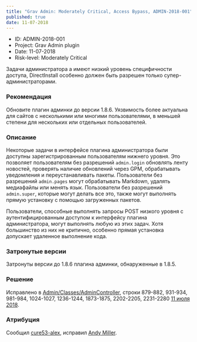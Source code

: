 ```yaml
---
title: "Grav Admin: Moderately Critical, Access Bypass, ADMIN-2018-001"
published: true
date: 11-07-2018
---
```


- ID: ADMIN-2018-001
- Project: Grav Admin plugin
- Date: 11-07-2018
- Risk-level: Moderately Critical

Задачи администратора a имеют низкий уровень специфичности доступа, DirectInstall особенно должен быть разрешен только супер-администраторами.

### Рекомендация

Обновите плагин админки до версии 1.8.6. Уязвимость более актуальна для сайтов с несколькими или многими пользователями, в меньшей степени для нескольких или отдельных пользователей.

### Описание

Некоторые задачи в интерфейсе плагина администратора были доступны зарегистрированным пользователям нижнего уровня. Это позволяет пользователям без разрешений `admin.login` обновлять ленту новостей, проверять наличие обновлений через GPM, обрабатывать уведомления и переустанавливать пакеты. Пользователи без разрешений `admin.pages` могут обрабатывать Markdown, удалять медиафайлы или менять язык. Пользователи без разрешений `admin.super`, которые могут делать все это, также могут выполнять прямую установку с помощью загруженных пакетов.

Пользователи, способные выполнять запросы POST низкого уровня с аутентифицированным доступом к интерфейсу плагина администратора, могут выполнять любую из этих задач. Хотя большинство из них не критично, особенно прямая установка допускает удаленное выполнение кода.

### Затронутые версии

Затронуты версии до 1.8.6 плагина админки, обнаруженные в 1.8.5.

### Решение

Исправлено в [Admin/Classes/AdminController](https://github.com/getgrav/grav-plugin-admin/blob/e87217a2426864669cc63740620f5bd702860874/classes/admincontroller.php), строки 879-882, 931-934, 981-984, 1024-1027, 1236-1244, 1873-1875, 2202-2205, 2231-2280 [11 июля 2018](https://github.com/getgrav/grav-plugin-admin/commit/e87217a2426864669cc63740620f5bd702860874).


### Атрибуция

Сообщил [cure53-alex](https://github.com/cure53-alex), исправил [Andy Miller](https://github.com/rhukster).